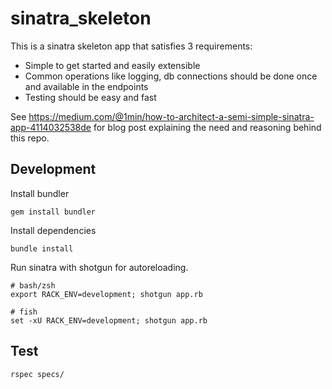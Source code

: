 # sinatra_skeleton

This is a sinatra skeleton app that satisfies 3 requirements:

  * Simple to get started and easily extensible
  * Common operations like logging, db connections should be done once and available in the endpoints
  * Testing should be easy and fast

See https://medium.com/@1min/how-to-architect-a-semi-simple-sinatra-app-4114032538de for blog post explaining the need and reasoning behind this repo.

## Development

Install bundler
```
gem install bundler
```

Install dependencies
```
bundle install
```

Run sinatra with shotgun for autoreloading.
```
# bash/zsh
export RACK_ENV=development; shotgun app.rb

# fish
set -xU RACK_ENV=development; shotgun app.rb
```

## Test

```
rspec specs/
```

